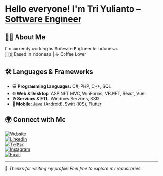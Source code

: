 # Hello everyone! I'm Tri Yulianto – [Software Engineer](https://triyuliantoo.github.io)

## 👨‍💻 About Me
I'm currently working as Software Engineer in Indonesia.  
🇮🇩 Based in Indonesia | ☕ Coffee Lover

## 🛠️ Languages & Frameworks
- 💻 **Programming Languages:** C#, PHP, C++, SQL  
- 🌐 **Web & Desktop:** ASP.NET MVC, WinForms, VB.NET, React, Vue  
- ⚙️ **Services & ETL:** Windows Services, SSIS  
- 📱 **Mobile:** Java (Android), Swift (iOS), Flutter

## 🌍 Connect with Me
[![Website](https://img.shields.io/badge/Website-triyuliantoo.github.io-informational?style=flat&logo=google-chrome)](https://triyuliantoo.github.io)  
[![LinkedIn](https://img.shields.io/badge/LinkedIn-Tri%20Yulianto-blue?style=flat&logo=linkedin)](https://linkedin.com/in/triyulianto)  
[![Twitter](https://img.shields.io/badge/Twitter-@triyuliantoo-1DA1F2?style=flat&logo=twitter)](https://twitter.com/triyuliantoo)  
[![Instagram](https://img.shields.io/badge/Instagram-@_triyulianto-E4405F?style=flat&logo=instagram)](https://instagram.com/_triyulianto)  
[![Email](https://img.shields.io/badge/Email-triyuliantoo@live.com-informational?style=flat&logo=microsoft-outlook)](mailto:triyuliantoo@live.com)

---

📌 *Thanks for visiting my profile! Feel free to explore my repositories.*
